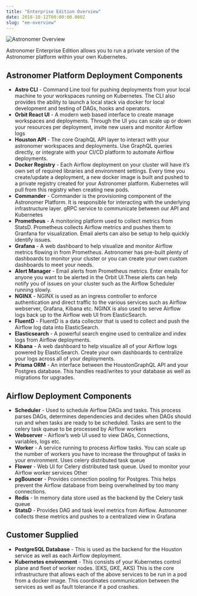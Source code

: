 ```yaml
---
title: "Enterprise Edition Overview"
date: 2018-10-12T00:00:00.000Z
slug: "ee-overview"
---
```


![Astronomer Overview](https://assets2.astronomer.io/main/docs/ee/astronomer_architecture_v0.8.png)

Astronomer Enterprise Edition allows you to run a private version of the Astronomer platform within your own Kubernetes.

## Astronomer Platform Deployment Components

* **Astro CLI** - Command Line tool for pushing deployments from your local machine to your workspaces running on Kubernetes. The CLI also provides the ability to launch a local stack via docker for local development and testing of DAGs, hooks and operators.
* **Orbit React UI** - A modern web based interface to create manage workspaces and deployments. Through the UI you can scale up or down your resources per deployment, invite new users and monitor Airflow logs
* **Houston API** - The core GraphQL API layer to interact with your astronomer workspaces and deployments. Use GraphQL queries directly, or integrate with your CI/CD platform to automate Airflow deployments.
* **Docker Registry** - Each Airflow deployment on your cluster will have it’s own set of required libraries and environment settings. Every time you create/update a deployment, a new docker image is built and pushed to a private registry created for your Astronomer platform. Kubernetes will pull from this registry when creating new pods.
* **Commander** - Commander is the provisioning component of the Astronomer Platform. It is responsible for interacting with the underlying infrastructure layer. gRPC service to communicate between our API and Kubernetes
* **Prometheus** - A monitoring platform used to collect metrics from StatsD. Prometheus collects Airflow metrics and pushes them to Granfana for visualization. Email alerts can also be setup to help quickly identify issues.
* **Grafana** - A web dashboard to help visualize and monitor Airflow metrics flowing in from Prometheus. Astronomer has pre-built plenty of dashboards to monitor your cluster or you can create your own custom dashboards to meet your needs.
* **Alert Manager** - Email alerts from Prometheus metrics. Enter emails for anyone you want to be alerted in the Orbit UI.These alerts can help notify you of issues on your cluster such as the Airflow Scheduler running slowly.
* **NGINX** - NGINX is used as an ingress controller to enforce authentication and direct traffic to the various services such as Airflow webserver, Grafana, Kibana etc. NGINX is also used to serve Airflow logs back up to the Airflow web UI from ElasticSearch.
* **FluentD** - FluentD is a data collector that is used to collect and push the Airflow log data into ElasticSearch.
* **Elasticsearch** - A powerful search engine used to centralize and index logs from Airflow deployments.
* **Kibana** - A web dashboard to help visualize all of your Airflow logs powered by ElasticSearch. Create your own dashboards to centralize your logs across all of your deployments.
* **Prisma ORM** - An interface between the HoustonGraphQL API and your Postgres database. This handles read/writes to your database as well as migrations for upgrades.


## Airflow Deployment Components

* **Scheduler** - Used to schedule Airflow DAGs and tasks. This process parses DAGs, determines dependencies and decides when DAGs should run and when tasks are ready to be scheduled. Tasks are sent to the celery task queue to be processed by Airflow workers
* **Webserver** - Airflow’s web UI used to view DAGs, Connections, variables, logs etc.
* **Worker** - A service running to process Airflow tasks. You can scale up the number of workers you have to increase the throughput of tasks in your environment. Uses celery distributed task queue
* **Flower** - Web UI for Celery distributed task queue. Used to monitor your Airflow worker services
Other
* **pgBouncer** - Provides connection pooling for Postgres. This helps prevent the Airflow database from being overwhelmed by too many connections.
* **Redis** - In memory data store used as the backend by the Celery task queue
* **StatsD** - Provides DAG and task level metrics from Airflow. Astronomer collects these metrics and pushes to a centralized view in Grafana

## Customer Supplied

* **PostgreSQL Database** - This is used as the backend for the Houston service as well as each Airflow deployment.
* **Kubernetes environment** - This consists of your Kubernetes control plane and fleet of worker nodes. (EKS, GKE, AKS) This is the core infrastructure that allows each of the above services to be run in a pod from a docker image. This coordinates communication between the services as well as fault tolerance if a pod crashes.
